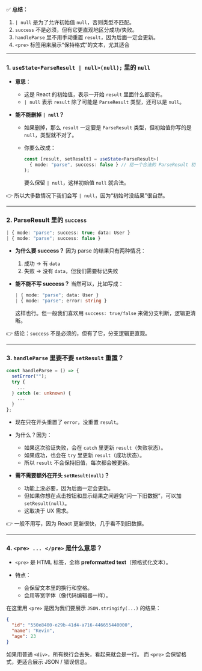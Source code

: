 ✅ **总结：**

1. `| null` 是为了允许初始值 `null`，否则类型不匹配。
2. `success` 不是必须，但有它更直观地区分成功/失败。
3. `handleParse` 里不用手动重置 `result`，因为后面一定会更新。
4. `<pre>` 标签用来展示“保持格式”的文本，尤其适合

---

### 1. `useState<ParseResult | null>(null);` 里的 `null`

- **意思**：

  - 这是 React 的初始值，表示一开始 `result` 里面什么都没有。
  - `| null` 表示 `result` 除了可能是 `ParseResult` 类型，还可以是 `null`。

- **能不能删掉 `| null`？**

  - 如果删掉，那么 `result` 一定要是 `ParseResult` 类型，但初始值你写的是 `null`，类型就不对了。
  - 你要么改成：

    ```ts
    const [result, setResult] = useState<ParseResult>(
      { mode: "parse", success: false } // 给一个合法的 ParseResult 初始值
    );
    ```

    要么保留 `| null`，这样初始值 `null` 就合法。

👉 所以大多数情况下我们会写 `| null`，因为“初始时没结果”很自然。

---

### 2. ParseResult 里的 `success`

```ts
| { mode: "parse"; success: true; data: User }
| { mode: "parse"; success: false }
```

- **为什么要 success？**
  因为 parse 的结果只有两种情况：

  1. 成功 → 有 `data`
  2. 失败 → 没有 `data`，但我们需要标记失败

- **能不能不写 success？**
  当然可以，比如写成：

  ```ts
  | { mode: "parse"; data: User }
  | { mode: "parse"; error: string }
  ```

  这样也行。但一般我们喜欢用 `success: true/false` 来做分支判断，逻辑更清晰。

👉 结论：`success` 不是必须的，但有了它，分支逻辑更直观。

---

### 3. `handleParse` 里要不要 `setResult` 重置？

```ts
const handleParse = () => {
  setError("");
  try {
    ...
  } catch (e: unknown) {
    ...
  }
};
```

- 现在只在开头重置了 `error`，没重置 `result`。

- 为什么？因为：

  - 如果这次验证失败，会在 `catch` 里更新 `result`（失败状态）。
  - 如果成功，也会在 `try` 里更新 `result`（成功状态）。
  - 所以 `result` 不会保持旧值，每次都会被更新。

- **需不需要额外在开头 `setResult(null)`？**

  - 功能上没必要，因为后面一定会更新。
  - 但如果你想在点击按钮和显示结果之间避免“闪一下旧数据”，可以加 `setResult(null)`。
  - 这取决于 UX 需求。

👉 一般不用写，因为 React 更新很快，几乎看不到旧数据。

---

### 4. `<pre> ... </pre>` 是什么意思？

- `<pre>` 是 HTML 标签，全称 **preformatted text**（预格式化文本）。
- 特点：

  - 会保留文本里的换行和空格。
  - 会用等宽字体（像代码编辑器一样）。

在这里用 `<pre>` 是因为我们要展示 `JSON.stringify(...)` 的结果：

```json
{
  "id": "550e8400-e29b-41d4-a716-446655440000",
  "name": "Kevin",
  "age": 23
}
```

如果用普通 `<div>`，所有换行会丢失，看起来就会是一行。
而 `<pre>` 会保留格式，更适合展示 JSON / 错误信息。
